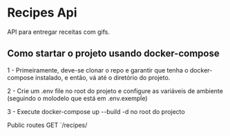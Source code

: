 # Recipes Api

API para entregar receitas com gifs.

## Como startar o projeto usando docker-compose
1 - Primeiramente, deve-se clonar o repo e garantir que tenha o docker-compose instalado, e então, vá até o diretório do projeto.

2 - Crie um .env file no root do projeto e configure as variáveis de ambiente (seguindo o molodelo que está em .env.exempĺe)

3 - Execute docker-compose up --build -d no root do projecto 

Public routes
GET `/recipes/

